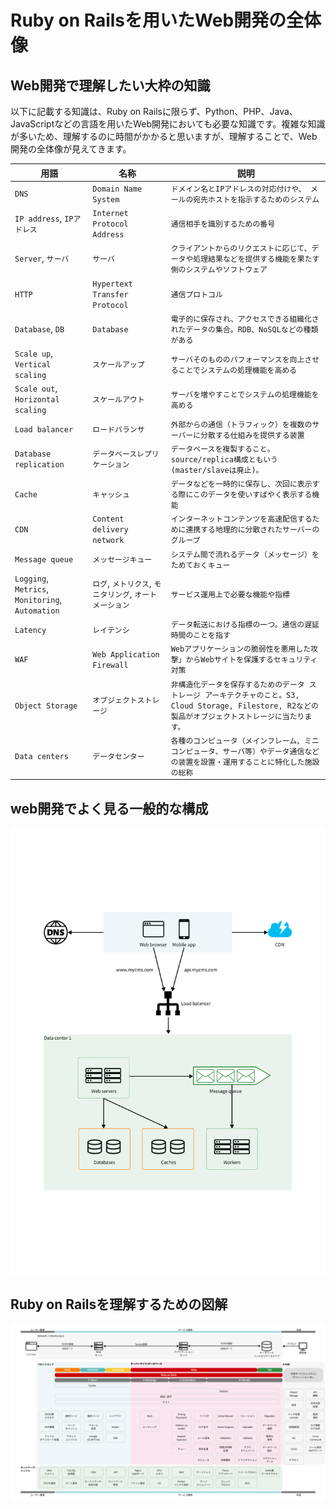 # Ruby on Railsを用いたWeb開発の全体像

<!-- - [Webサーバとアプリケーションサーバの理解](day-0/web-and-application-server.md)
- [MVC+MR(ミドルウェア、ルーティング)基礎](day-0/mvc-architecture-and-routing.md)
- [フォルダ/ファイルの関係性](day-0/folders-and-files.md)
- [データベース管理とマイグレーション](day-0/databse-management-and-migration.md) -->

## Web開発で理解したい大枠の知識

以下に記載する知識は、Ruby on Railsに限らず、Python、PHP、Java、JavaScriptなどの言語を用いたWeb開発においても必要な知識です。複雑な知識が多いため、理解するのに時間がかかると思いますが、理解することで、Web開発の全体像が見えてきます。

|  用語  |  名称  |  説明  |
|----------|----------|----------|
|  `DNS`  |  `Domain Name System`  |  `ドメイン名とIPアドレスの対応付けや、 メールの宛先ホストを指示するためのシステム`  |
|  `IP address`, `IPアドレス`  |  `Internet Protocol Address`  |  `通信相手を識別するための番号`  |
|  `Server`, `サーバ`  |  `サーバ`  |  `クライアントからのリクエストに応じて、データや処理結果などを提供する機能を果たす側のシステムやソフトウェア`  |
|  `HTTP`  |  `Hypertext Transfer Protocol`  |  `通信プロトコル`  |
|  `Database`, `DB`  |  `Database`  |  `電子的に保存され、アクセスできる組織化されたデータの集合。RDB、NoSQLなどの種類がある`  |
|  `Scale up`, `Vertical scaling` |  `スケールアップ`  |  `サーバそのもののパフォーマンスを向上させることでシステムの処理機能を高める`  |
|  `Scale out`, `Horizontal scaling` |  `スケールアウト`  |  `サーバを増やすことでシステムの処理機能を高める`  |
|  `Load balancer` |  `ロードバランサ`  |  `外部からの通信（トラフィック）を複数のサーバーに分散する仕組みを提供する装置`  |
|  `Database replication` |  `データベースレプリケーション`  |  `データベースを複製すること。source/replica構成ともいう(master/slaveは廃止)。`  |
|  `Cache` |  `キャッシュ`  |  `データなどを一時的に保存し、次回に表示する際にこのデータを使いすばやく表示する機能`  |
|  `CDN` |  `Content delivery network`  |  `インターネットコンテンツを高速配信するために連携する地理的に分散されたサーバーのグループ`  |
|  `Message queue` |  `メッセージキュー`  |  `システム間で流れるデータ（メッセージ）をためておくキュー`  |
|  `Logging`, `Metrics`, `Monitoring`, `Automation` |  `ログ`, `メトリクス`, `モニタリング`, `オートメーション`  |  `サービス運用上で必要な機能や指標`  |
|  `Latency` |  `レイテンシ`  |  `データ転送における指標の一つ。通信の遅延時間のことを指す`  |
|  `WAF` |  `Web Application Firewall`  |  `Webアプリケーションの脆弱性を悪用した攻撃」からWebサイトを保護するセキュリティ対策`  |
|  `Object Storage` |  `オブジェクトストレージ`  |  `非構造化データを保存するためのデータ ストレージ アーキテクチャのこと。S3, Cloud Storage, Filestore, R2などの製品がオブジェクトストレージに当たります。`  |
|  `Data centers` |  `データセンター`  |  `各種のコンピュータ（メインフレーム、ミニコンピュータ、サーバ等）やデータ通信などの装置を設置・運用することに特化した施設の総称`  |

## web開発でよく見る一般的な構成

![img](../day-0/rails/web-overview.jpg)

## Ruby on Railsを理解するための図解

![img](../day-0/rails/rails-overview.jpg)

